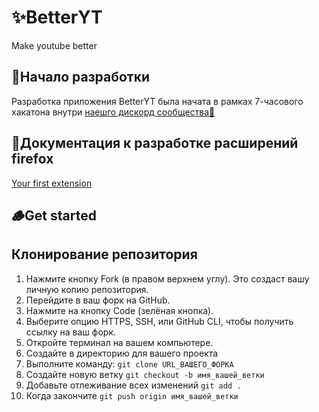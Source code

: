 # ✨BetterYT
Make youtube better

## 🎍Начало разработки 
Разработка приложения BetterYT была начата в рамках 7-часового хакатона внутри [наешго дискорд сообщества🪸](https://discord.gg/NjMGmmUe8Y)

## 📜Документация к разработке расширений firefox
[Your first extension](https://developer.mozilla.org/en-US/docs/Mozilla/Add-ons/WebExtensions/Your_first_WebExtension)

## 🪵Get started
## Клонирование репозитория
1. Нажмите кнопку Fork (в правом верхнем углу). Это создаст вашу личную копию репозитория.
2. Перейдите в ваш форк на GitHub.
3. Нажмите на кнопку Code (зелёная кнопка).
4. Выберите опцию HTTPS, SSH, или GitHub CLI, чтобы получить ссылку на ваш форк.
5. Откройте терминал на вашем компьютере.
6. Создайте в директорию для вашего проекта
7. Выполните команду:
```git clone URL_ВАШЕГО_ФОРКА```
8. Создайте новую ветку
```git checkout -b имя_вашей_ветки```
9. Добавьте отлеживание всех изменений
```git add .```
10. Когда закончите
```git push origin имя_вашей_ветки```
